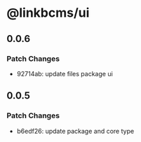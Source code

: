 # @linkbcms/ui

## 0.0.6

### Patch Changes

- 92714ab: update files package ui

## 0.0.5

### Patch Changes

- b6edf26: update package and core type
